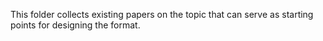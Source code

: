 This folder collects existing papers on the topic that can serve as starting points for designing the format.
